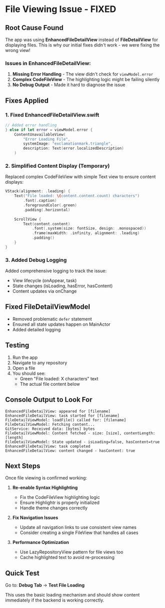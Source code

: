# File Viewing Issue - FIXED

## Root Cause Found

The app was using **EnhancedFileDetailView** instead of **FileDetailView** for displaying files. This is why our initial fixes didn't work - we were fixing the wrong view!

### Issues in EnhancedFileDetailView:

1. **Missing Error Handling** - The view didn't check for `viewModel.error`
2. **Complex CodeFileView** - The highlighting logic might be failing silently
3. **No Debug Output** - Made it hard to diagnose the issue

## Fixes Applied

### 1. Fixed EnhancedFileDetailView.swift

```swift
// Added error handling
} else if let error = viewModel.error {
    ContentUnavailableView(
        "Error Loading File",
        systemImage: "exclamationmark.triangle",
        description: Text(error.localizedDescription)
    )
```

### 2. Simplified Content Display (Temporary)

Replaced complex CodeFileView with simple Text view to ensure content displays:

```swift
VStack(alignment: .leading) {
    Text("File loaded: \(content.content.count) characters")
        .font(.caption)
        .foregroundColor(.green)
        .padding(.horizontal)
    
    ScrollView {
        Text(content.content)
            .font(.system(size: fontSize, design: .monospaced))
            .frame(maxWidth: .infinity, alignment: .leading)
            .padding()
    }
}
```

### 3. Added Debug Logging

Added comprehensive logging to track the issue:
- View lifecycle (onAppear, task)
- State changes (isLoading, hasError, hasContent)
- Content updates via onChange

## Fixed FileDetailViewModel

- Removed problematic `defer` statement
- Ensured all state updates happen on MainActor
- Added detailed logging

## Testing

1. Run the app
2. Navigate to any repository
3. Open a file
4. You should see:
   - Green "File loaded: X characters" text
   - The actual file content below

## Console Output to Look For

```
EnhancedFileDetailView: appeared for [filename]
EnhancedFileDetailView: task started for [filename]
FileDetailViewModel: loadFile() called for: [filename]
FileDetailViewModel: Fetching content...
GitService: Received data: [bytes] bytes
FileDetailViewModel: Content fetched - size: [size], contentLength: [length]
FileDetailViewModel: State updated - isLoading=false, hasContent=true
EnhancedFileDetailView: task completed
EnhancedFileDetailView: content changed - hasContent: true
```

## Next Steps

Once file viewing is confirmed working:

1. **Re-enable Syntax Highlighting**
   - Fix the CodeFileView highlighting logic
   - Ensure Highlightr is properly initialized
   - Handle theme changes correctly

2. **Fix Navigation Issues**
   - Update all navigation links to use consistent view names
   - Consider creating a single FileView that handles all cases

3. **Performance Optimization**
   - Use LazyRepositoryView pattern for file views too
   - Cache highlighted text to avoid re-processing

## Quick Test

Go to: **Debug Tab** → **Test File Loading**

This uses the basic loading mechanism and should show content immediately if the backend is working correctly.